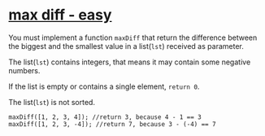 # [max diff - easy](https://www.codewars.com/kata/max-diff-easy-1 "https://www.codewars.com/kata/588a3c3ef0fbc9c8e1000095")

You must implement a function `maxDiff` that return the difference between the biggest and the smallest value in a list(`lst`) received as parameter.

The list(`lst`) contains integers, that means it may contain some negative numbers.

If the list is empty or contains a single element, `return 0`.

The list(`lst`) is not sorted.

```
maxDiff([1, 2, 3, 4]); //return 3, because 4 - 1 == 3
maxDiff([1, 2, 3, -4]); //return 7, because 3 - (-4) == 7
```
